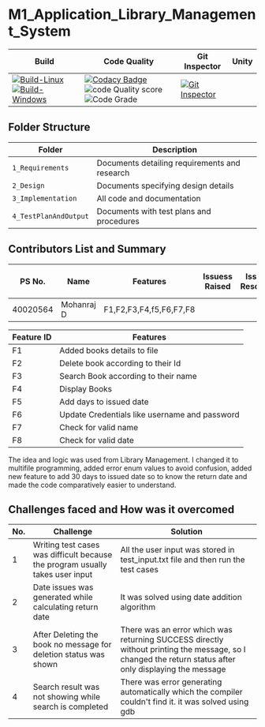# M1_Application_Library_Management_System

|Build| Code Quality | Git Inspector |Unity  |
|-----|--------------|-------|---------------|
|[![Build-Linux](https://github.com/Mohanraj06/M1_Application_Library_Management_System/actions/workflows/build_linux.yml/badge.svg)](https://github.com/Mohanraj06/M1_Application_Library_Management_System/actions/workflows/build_linux.yml)[![Build-Windows](https://github.com/Mohanraj06/M1_Application_Library_Management_System/actions/workflows/build_windows.yml/badge.svg)](https://github.com/Mohanraj06/M1_Application_Library_Management_System/actions/workflows/build_windows.yml)|[![Codacy Badge](https://app.codacy.com/project/badge/Grade/dd9e9148782e4946aa39e438b02e41b5)](https://www.codacy.com/gh/Mohanraj06/M1_Application_Library_Management_System/dashboard?utm_source=github.com&amp;utm_medium=referral&amp;utm_content=Mohanraj06/M1_Application_Library_Management_System&amp;utm_campaign=Badge_Grade)![code Quality score](https://api.codiga.io/project/29969/score/svg)![Code Grade](https://api.codiga.io/project/29969/status/svg)| [![Git Inspector](https://github.com/Mohanraj06/M1_Application_Library_Management_System/actions/workflows/git_inspector.yml/badge.svg)](https://github.com/Mohanraj06/M1_Application_Library_Management_System/actions/workflows/git_inspector.yml)|


















## Folder Structure
Folder             | Description
-------------------| -----------------------------------------
`1_Requirements`   | Documents detailing requirements and research
`2_Design`         | Documents specifying design details
`3_Implementation` | All code and documentation
`4_TestPlanAndOutput`      | Documents with test plans and procedures

## Contributors List and Summary

PS No. |  Name   |    Features    | Issuess Raised |Issues Resolved|No Test Cases|Test Case Pass
-------|---------|----------------|----------------|---------------|-------------|--------------
40020564 | Mohanraj D | F1,F2,F3,F4,f5,F6,F7,F8    |      |    | 10   |10 


Feature ID | Features
-----------|---------
 F1 | Added books details to file
 F2 | Delete book according to their Id
 F3 | Search Book according to their name
 F4 | Display Books
 F5 | Add days to issued date
 F6 | Update Credentials like username and password
 F7 | Check for valid name
 F8 | Check for valid date
 
The idea and logic was used from Library Management. I changed it to multifile programming, added error enum values to avoid confusion, added new feature to add 30 days to issued date so to know the return date and made the code comparatively easier to understand.  
 
## Challenges faced and How was it overcomed
| No. | Challenge | Solution|
|-----|-----------|---------|
| 1 |Writing test cases was difficult because the program usually takes user input | All the user input was stored in test_input.txt file and then run the test cases |
| 2 |Date issues was generated while calculating return date | It was solved using date addition algorithm |
| 3 |After Deleting the book no message for deletion status was shown | There was an error which was returning SUCCESS directly without printing the message, so I changed the return status after only displaying the message |
| 4 |Search result was not showing while search is completed | There was error generating automatically which the compiler couldn't find it. it was solved using gdb |


 
 
 
